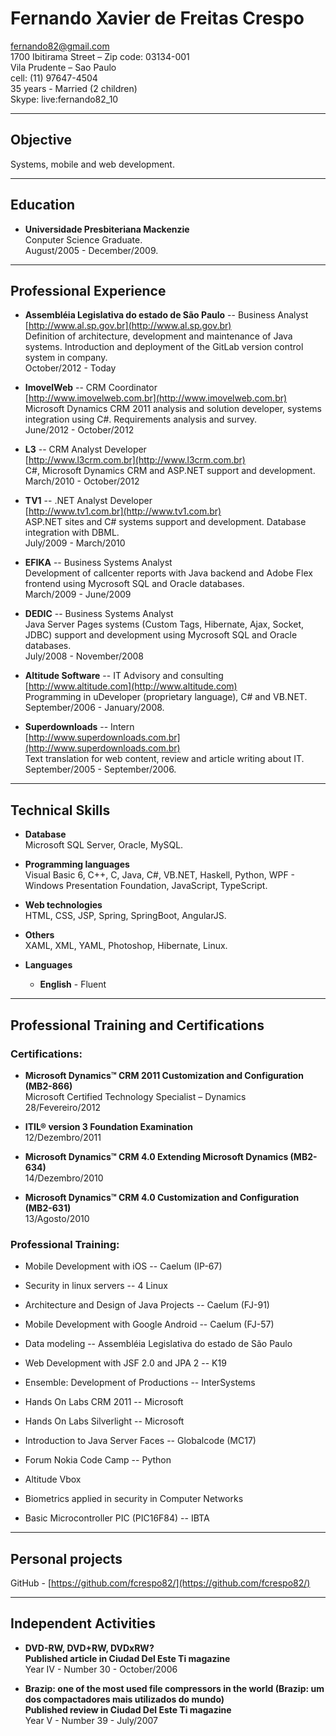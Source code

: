 # Fernando Xavier de Freitas Crespo

[fernando82@gmail.com](fernando82@gmail.com)  
1700 Ibitirama Street – Zip code: 03134-001  
Vila Prudente – Sao Paulo  
cell: (11) 97647-4504  
35 years - Married (2 children)  
Skype: live:fernando82_10

***
## Objective

Systems, mobile and web development.  

***
## Education

* **Universidade Presbiteriana Mackenzie**  
Conputer Science Graduate.  
August/2005 - December/2009.  

***
## Professional Experience

* **Assembléia Legislativa do estado de São Paulo** -- Business Analyst  
[http://www.al.sp.gov.br](http://www.al.sp.gov.br)  
Definition of architecture, development and maintenance of Java systems. Introduction and deployment of the GitLab version control system in company.  
October/2012 - Today  

* **ImovelWeb** -- CRM Coordinator  
[http://www.imovelweb.com.br](http://www.imovelweb.com.br)  
Microsoft Dynamics CRM 2011 analysis and solution developer, systems integration using C#. Requirements analysis and survey.  
June/2012 - October/2012  

* **L3** -- CRM Analyst Developer  
[http://www.l3crm.com.br](http://www.l3crm.com.br)  
C#, Microsoft Dynamics CRM and ASP.NET support and development.  
March/2010 - October/2012  

* **TV1** -- .NET Analyst Developer  
[http://www.tv1.com.br](http://www.tv1.com.br)  
ASP.NET sites and C# systems support and development. Database integration with DBML.  
July/2009 - March/2010  

* **EFIKA** -- Business Systems Analyst  
Development of callcenter reports with Java backend and Adobe Flex frontend using Mycrosoft SQL and Oracle databases.  
March/2009 - June/2009  

* **DEDIC** -- Business Systems Analyst  
Java Server Pages systems (Custom Tags, Hibernate, Ajax, Socket, JDBC) support and development using Mycrosoft SQL and Oracle databases.  
July/2008 - November/2008  

* **Altitude Software** -- IT Advisory and consulting  
[http://www.altitude.com](http://www.altitude.com)  
Programming in uDeveloper (proprietary language), C# and VB.NET.  
September/2006 - January/2008.  

* **Superdownloads** -- Intern  
[http://www.superdownloads.com.br](http://www.superdownloads.com.br)  
Text translation for web content, review and article writing about IT.  
September/2005 - September/2006.  

***
## Technical Skills

* **Database**  
Microsoft SQL Server, Oracle, MySQL.  

* **Programming languages**  
Visual Basic 6, C++, C, Java, C#, VB.NET, Haskell, Python, WPF - Windows Presentation Foundation, JavaScript, TypeScript.  

* **Web technologies**  
HTML, CSS, JSP, Spring, SpringBoot, AngularJS.  

* **Others**  
XAML, XML, YAML, Photoshop, Hibernate, Linux.  

* **Languages**
    * **English** - Fluent

***
## Professional Training and Certifications

### Certifications:

* **Microsoft Dynamics™ CRM 2011 Customization and Configuration (MB2-866)**  
Microsoft Certified Technology Specialist – Dynamics  
28/Fevereiro/2012  

* **ITIL® version 3 Foundation Examination**  
12/Dezembro/2011  

* **Microsoft Dynamics™ CRM 4.0 Extending Microsoft Dynamics (MB2-634)**  
14/Dezembro/2010  

* **Microsoft Dynamics™ CRM 4.0 Customization and Configuration (MB2-631)**  
13/Agosto/2010  

### Professional Training:

* Mobile Development with iOS -- Caelum (IP-67)  
 
* Security in linux servers -- 4 Linux  

* Architecture and Design of Java Projects -- Caelum (FJ-91)  

* Mobile Development with Google Android -- Caelum (FJ-57)  

* Data modeling -- Assembléia Legislativa do estado de São Paulo  

* Web Development with JSF 2.0 and JPA 2 -- K19  

* Ensemble: Development of Productions  -- InterSystems  

* Hands On Labs CRM 2011 -- Microsoft  

* Hands On Labs Silverlight -- Microsoft  

* Introduction to Java Server Faces -- Globalcode (MC17)    

* Forum Nokia Code Camp -- Python  

* Altitude Vbox  

* Biometrics applied in security in Computer Networks  

* Basic Microcontroller PIC (PIC16F84) -- IBTA  

***
## Personal projects

GitHub - [https://github.com/fcrespo82/](https://github.com/fcrespo82/)

***
## Independent Activities

* **DVD-RW, DVD+RW, DVDxRW?**  
**Published article in Ciudad Del Este Ti magazine**  
Year IV - Number 30 - October/2006  

* **Brazip: one of the most used file compressors in the world (Brazip: um dos compactadores mais utilizados do mundo)**  
**Published review in Ciudad Del Este Ti magazine**  
Year V - Number 39 - July/2007  
